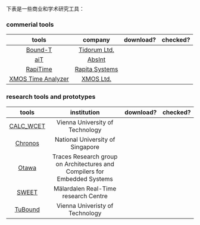 下表是一些商业和学术研究工具：

### commerial tools
tools | company | download? | checked? |
:------:| :--------:| :----------:| :-------: |
[Bound-T][Bound-T] | [Tidorum Ltd.][Tidorum] |   |   |
[aiT][aiT]   |  [AbsInt][AbsInt] |   |   |
[RapiTime][RapiTime] | [Rapita Systems][Rapita] |   |   |
[XMOS Time Analyzer][XMOS] | [XMOS Ltd.][XMOSltd] |   |   |

[Bound-T]:http://www.bound-t.com/
[Tidorum]:http://www.tidorum.fi/
[aiT]:http://www.absint.com/ait/
[AbsInt]:http://www.rapitasystems.com/
[RapiTime]:http://www.rapitasystems.com/rapitime
[Rapita]:http://www.rapitasystems.com/
[XMOS]:http://www.xmos.com/products/tools/xta
[XMOSltd]:http://www.xmos.com/en


### research tools and prototypes
tools |  institution | download? | checked? |
:-----:|:-----------:|:---------:|:--------:|
[CALC_WCET][calc] | Vienna University of Technology |  |   |
[Chronos][chronos] | National University of Singapore  |  |   |
[Otawa][otawa] |  Traces Research group on Architectures and Compilers for Embedded Systems  |   |   |
[SWEET][sweet] |  Mälardalen Real-Time research Centre |    |   |
[TuBound][TuBound] | Vienna Univeristy of Technology |  |   |



[calc]:http://www.wcet.at/
[chronos]:http://www.comp.nus.edu.sg/~rpembed/chronos/
[otawa]:http://www.otawa.fr/
[sweet]:http://www.mrtc.mdh.se/projects/wcet/
[TuBound]:http://costa.tuwien.ac.at/




